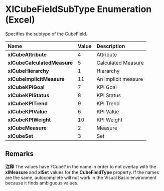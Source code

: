 
# XlCubeFieldSubType Enumeration (Excel)

Specifies the subtype of the CubeField.



|**Name**|**Value**|**Description**|
|:-----|:-----|:-----|
|**xlCubeAttribute**|4|Attribute|
|**xlCubeCalculatedMeasure**|5|Calculated Measure|
|**xlCubeHierarchy**|1|Hierarchy|
|**xlCubeImplicitMeasure**|11|An implicit measure|
|**xlCubeKPIGoal**|7|KPI Goal|
|**xlCubeKPIStatus**|8|KPI Status|
|**xlCubeKPITrend**|9|KPI Trend|
|**xlCubeKPIValue**|6|KPI Value|
|**xlCubeKPIWeight**|10|KPI Weight|
|**xlCubeMeasure**|2|Measure|
|**xlCubeSet**|3|Set|

## Remarks


 **注释**  The values have ?Cube? in the name in order to not overlap with the  **xlMeasure** and **xlSet** values for the **CubeFieldType** property. If the names are the same, autocomplete will not work in the Visual Basic environment because it finds ambiguous values.

